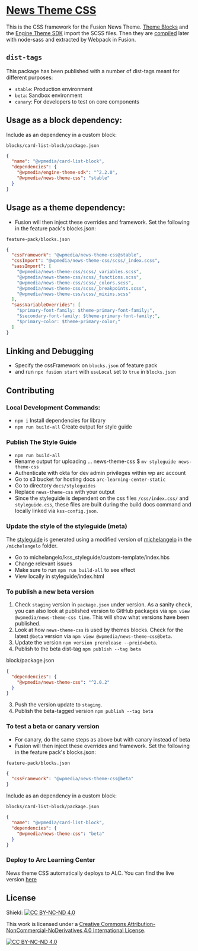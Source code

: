 # [News Theme CSS](https://staging.arcpublishing.com/alc/docs/styleguides/news-theme-css)

This is the CSS framework for the Fusion News Theme. [Theme Blocks](https://github.com/WPMedia/fusion-news-theme-blocks) and the [Engine Theme SDK](https://github.com/WPMedia/engine-theme-sdk) import the SCSS files. Then they are [compiled](https://github.com/WPMedia/fusion/blob/e497a3117912ea3dc5ad2d0a6b83a45c2210513e/engine/webpack/_shared/rules/sass.js) later with node-sass and extracted by Webpack in Fusion.

## `dist-tags`

This package has been published with a number of dist-tags meant for different purposes:

- `stable`: Production environment
- `beta`: Sandbox environment
- `canary`: For developers to test on core components

## Usage as a block dependency:

Include as an dependency in a custom block:

`blocks/card-list-block/package.json`

```json
{
  "name": "@wpmedia/card-list-block",
  "dependencies": {
    "@wpmedia/engine-theme-sdk": "^2.2.0",
    "@wpmedia/news-theme-css": "stable"
  }
}
```

## Usage as a theme dependency:

- Fusion will then inject these overrides and framework. Set the following in the feature pack's blocks.json:

`feature-pack/blocks.json`
```json
{
  "cssFramework": "@wpmedia/news-theme-css@stable",
  "cssImport": "@wpmedia/news-theme-css/scss/_index.scss",
  "sassImport": [
    "@wpmedia/news-theme-css/scss/_variables.scss",
    "@wpmedia/news-theme-css/scss/_functions.scss",
    "@wpmedia/news-theme-css/scss/_colors.scss",
    "@wpmedia/news-theme-css/scss/_breakpoints.scss",
    "@wpmedia/news-theme-css/scss/_mixins.scss"
  ],
  "sassVariableOverrides": [
    "$primary-font-family: $theme-primary-font-family;",
    "$secondary-font-family: $theme-primary-font-family;",
    "$primary-color: $theme-primary-color;"
  ]
}

```

## Linking and Debugging

- Specify the cssFramework on `blocks.json` of feature pack
- and run `npx fusion start` with `useLocal` set to `true` in `blocks.json`

## Contributing

### Local Development Commands:

- `npm i` Install dependencies for library
- `npm run build-all` Create output for style guide

### Publish The Style Guide

- `npm run build-all`
- Rename output for uploading ... news-theme-css \$ `mv styleguide news-theme-css`
- Authenticate with okta for dev admin privileges within wp arc account
- Go to s3 bucket for hosting docs `arc-learning-center-static`
- Go to directory `docs/styleguides`
- Replace `news-theme-css` with your output
- Since the styleguide is dependent on the css files `/css/index.css/` and `styleguide.css`, these files are built during the build docs command and locally linked via `kss-config.json`.

### Update the style of the styleguide (meta)
The [styleguide](https://staging.arcpublishing.com/alc/docs/styleguides/news-theme-css) is generated using a modified version of [michelangelo](https://github.com/stamkracht/michelangelo) in the `/michelangelo` folder.

- Go to michelangelo/kss_styleguide/custom-template/index.hbs
- Change relevant issues
- Make sure to run `npm run build-all` to see effect
- View locally in styleguide/index.html

### To publish a new beta version
1. Check `staging` version in `package.json` under version. As a sanity check, you can also look at published version to GitHub packages via `npm view @wpmedia/news-theme-css time`. This will show what versions have been published.
2. Look at how `news-theme-css` is used by themes blocks. Check for the latest `@beta` version via `npm view @wpmedia/news-theme-css@beta`.
3. Update the version `npm version prerelease --preid=beta`.
4. Publish to the beta dist-tag `npm publish --tag beta`

block/package.json
```json
{
  "dependencies": {
    "@wpmedia/news-theme-css": "^2.0.2"
  }
}
```
3. Push the version update to `staging`.
4. Publish the beta-tagged version `npm publish --tag beta`

### To test a beta or canary version

- For canary, do the same steps as above but with canary instead of beta
- Fusion will then inject these overrides and framework. Set the following in the feature pack's blocks.json:

`feature-pack/blocks.json`
```json
{
  "cssFramework": "@wpmedia/news-theme-css@beta"
}

```

Include as an dependency in a custom block:

`blocks/card-list-block/package.json`

```json
{
  "name": "@wpmedia/card-list-block",
  "dependencies": {
    "@wpmedia/news-theme-css": "beta"
  }
}
```

### Deploy to Arc Learning Center
News theme CSS automatically deploys to ALC. You can find the live version [here](https://staging.arcpublishing.com/alc/docs/styleguides/news-theme-css)

## License

Shield: [![CC BY-NC-ND 4.0][cc-by-shield]][cc-by-nc-nd]

This work is licensed under a
[Creative Commons Attribution-NonCommercial-NoDerivatives 4.0 International License][cc-by-nc-nd].

[![CC BY-NC-ND 4.0][cc-by-image]][cc-by-nc-nd]

[cc-by-nc-nd]: https://creativecommons.org/licenses/by-nc-nd/4.0/
[cc-by-image]: https://licensebuttons.net/l/by-nc-nd/3.0/88x31.png
[cc-by-shield]: https://img.shields.io/badge/License-CC%20BY--NC--ND%204.0-lightgrey.svg
